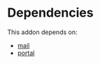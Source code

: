 # Dependencies

This addon depends on:

- [mail](../../../../odoo-bringout-oca-ocb-mail)
- [portal](../../../../../oca-ocb-website/odoo-bringout-oca-ocb-portal)
